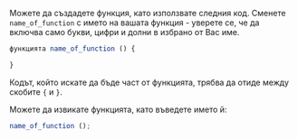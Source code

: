 Можете да създадете функция, като използвате следния код. Сменете `name_of_function` с името на вашата функция - уверете се, че да включва само букви, цифри и долни в избрано от Вас име.

```javascript
функцията name_of_function () {

}
```

Кодът, който искате да бъде част от функцията, трябва да отиде между скобите `{` и `}`.

Можете да извикате функцията, като въведете името й:

```javascript
name_of_function ();
```